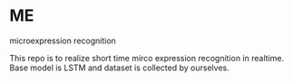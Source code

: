 # ME
microexpression recognition

This repo is to realize short time mirco expression recognition in realtime. Base model is LSTM and dataset is collected by ourselves.
